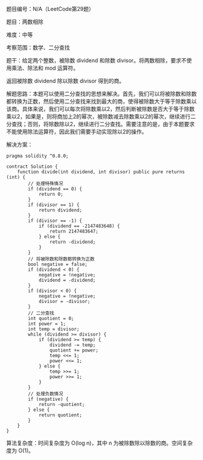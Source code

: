 题目编号：N/A（LeetCode第29题）

题目：两数相除

难度：中等

考察范围：数学、二分查找

题干：给定两个整数，被除数 dividend 和除数 divisor。将两数相除，要求不使用乘法、除法和 mod 运算符。

返回被除数 dividend 除以除数 divisor 得到的商。

解题思路：本题可以使用二分查找的思想来解决。首先，我们可以将被除数和除数都转换为正数，然后使用二分查找来找到最大的商，使得被除数大于等于除数乘以该商。具体来说，我们可以每次将除数乘以2，然后判断被除数是否大于等于除数乘以2，如果是，则将商加上2的幂次，被除数减去除数乘以2的幂次，继续进行二分查找；否则，将除数除以2，继续进行二分查找。需要注意的是，由于本题要求不能使用除法运算符，因此我们需要手动实现除以2的操作。

解决方案：

```solidity
pragma solidity ^0.8.0;

contract Solution {
    function divide(int dividend, int divisor) public pure returns (int) {
        // 处理特殊情况
        if (dividend == 0) {
            return 0;
        }
        if (divisor == 1) {
            return dividend;
        }
        if (divisor == -1) {
            if (dividend == -2147483648) {
                return 2147483647;
            } else {
                return -dividend;
            }
        }
        // 将被除数和除数都转换为正数
        bool negative = false;
        if (dividend < 0) {
            negative = !negative;
            dividend = -dividend;
        }
        if (divisor < 0) {
            negative = !negative;
            divisor = -divisor;
        }
        // 二分查找
        int quotient = 0;
        int power = 1;
        int temp = divisor;
        while (dividend >= divisor) {
            if (dividend >= temp) {
                dividend -= temp;
                quotient += power;
                temp <<= 1;
                power <<= 1;
            } else {
                temp >>= 1;
                power >>= 1;
            }
        }
        // 处理负数情况
        if (negative) {
            return -quotient;
        } else {
            return quotient;
        }
    }
}
```

算法复杂度：时间复杂度为 O(log n)，其中 n 为被除数除以除数的商。空间复杂度为 O(1)。